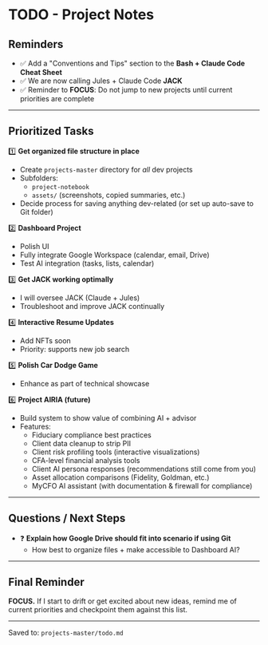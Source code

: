 # TODO - Project Notes

## Reminders

- ✅ Add a "Conventions and Tips" section to the **Bash + Claude Code Cheat Sheet**
- ✅ We are now calling Jules + Claude Code **JACK**
- ✅ Reminder to **FOCUS**: Do not jump to new projects until current priorities are complete

---

## Prioritized Tasks

1️⃣ **Get organized file structure in place**
   - Create `projects-master` directory for *all* dev projects
   - Subfolders:
     - `project-notebook`
     - `assets/` (screenshots, copied summaries, etc.)
   - Decide process for saving anything dev-related (or set up auto-save to Git folder)

2️⃣ **Dashboard Project**
   - Polish UI
   - Fully integrate Google Workspace (calendar, email, Drive)
   - Test AI integration (tasks, lists, calendar)

3️⃣ **Get JACK working optimally**
   - I will oversee JACK (Claude + Jules)
   - Troubleshoot and improve JACK continually

4️⃣ **Interactive Resume Updates**
   - Add NFTs soon
   - Priority: supports new job search

5️⃣ **Polish Car Dodge Game**
   - Enhance as part of technical showcase

6️⃣ **Project AIRIA (future)**
   - Build system to show value of combining AI + advisor
   - Features:
     - Fiduciary compliance best practices
     - Client data cleanup to strip PII
     - Client risk profiling tools (interactive visualizations)
     - CFA-level financial analysis tools
     - Client AI persona responses (recommendations still come from you)
     - Asset allocation comparisons (Fidelity, Goldman, etc.)
     - MyCFO AI assistant (with documentation & firewall for compliance)

---

## Questions / Next Steps

- ❓ **Explain how Google Drive should fit into scenario if using Git**  
   - How best to organize files + make accessible to Dashboard AI?

---

## Final Reminder

**FOCUS.** If I start to drift or get excited about new ideas, remind me of current priorities and checkpoint them against this list.

---

Saved to: `projects-master/todo.md`
